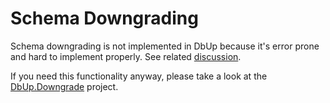 # Schema Downgrading

Schema downgrading is not implemented in DbUp because it's error prone and hard to implement properly. See related [discussion](https://github.com/DbUp/DbUp/issues/42).

If you need this functionality anyway, please take a look at the [DbUp.Downgrade](https://github.com/asimeonov/DbUp.Downgrade) project.
